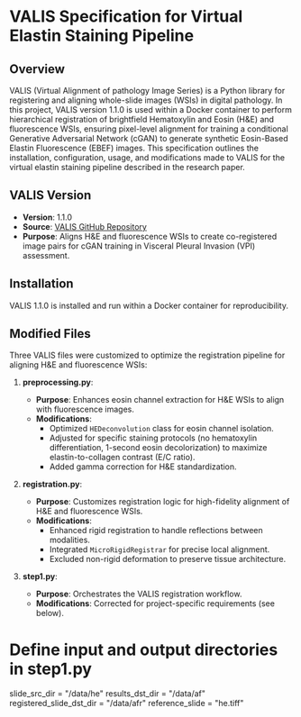 # VALIS Specification for Virtual Elastin Staining Pipeline

## Overview
VALIS (Virtual Alignment of pathology Image Series) is a Python library for registering and aligning whole-slide images (WSIs) in digital pathology. In this project, VALIS version 1.1.0 is used within a Docker container to perform hierarchical registration of brightfield Hematoxylin and Eosin (H&E) and fluorescence WSIs, ensuring pixel-level alignment for training a conditional Generative Adversarial Network (cGAN) to generate synthetic Eosin-Based Elastin Fluorescence (EBEF) images. This specification outlines the installation, configuration, usage, and modifications made to VALIS for the virtual elastin staining pipeline described in the research paper.

## VALIS Version
- **Version**: 1.1.0
- **Source**: [VALIS GitHub Repository](https://github.com/MathOnco/valis)
- **Purpose**: Aligns H&E and fluorescence WSIs to create co-registered image pairs for cGAN training in Visceral Pleural Invasion (VPI) assessment.

## Installation
VALIS 1.1.0 is installed and run within a Docker container for reproducibility.

## Modified Files
Three VALIS files were customized to optimize the registration pipeline for aligning H&E and fluorescence WSIs:

1. **preprocessing.py**:
   - **Purpose**: Enhances eosin channel extraction for H&E WSIs to align with fluorescence images.
   - **Modifications**:
     - Optimized `HEDeconvolution` class for eosin channel isolation.
     - Adjusted for specific staining protocols (no hematoxylin differentiation, 1-second eosin decolorization) to maximize elastin-to-collagen contrast (E/C ratio).
     - Added gamma correction for H&E standardization.

2. **registration.py**:
   - **Purpose**: Customizes registration logic for high-fidelity alignment of H&E and fluorescence WSIs.
   - **Modifications**:
     - Enhanced rigid registration to handle reflections between modalities.
     - Integrated `MicroRigidRegistrar` for precise local alignment.
     - Excluded non-rigid deformation to preserve tissue architecture.

3. **step1.py**:
   - **Purpose**: Orchestrates the VALIS registration workflow.
   - **Modifications**: Corrected for project-specific requirements (see below).
  
# Define input and output directories in **step1.py**
slide_src_dir = "/data/he"
results_dst_dir = "/data/af"
registered_slide_dst_dir = "/data/afr"
reference_slide = "he.tiff"


